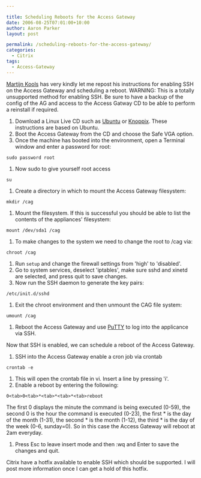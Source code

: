 ```yaml
---

title: Scheduling Reboots for the Access Gateway
date: 2006-08-25T07:01:00+10:00
author: Aaron Parker
layout: post

permalink: /scheduling-reboots-for-the-access-gateway/
categories:
  - Citrix
tags:
  - Access-Gateway
---
```

[Martijn Kools](http://www.brianmadden.com/forum/showProfile.aspx?memid=2688) has very kindly let me repost his instructions for enabling SSH on the Access Gateway and scheduling a reboot. WARNING: This is a totally unsupported method for enabling SSH. Be sure to have a backup of the config of the AG and access to the Access Gatway CD to be able to perform a reinstall if required.

  1. Download a Linux Live CD such as [Ubuntu](http://www.ubuntu.com/download) or [Knoppix](http://www.knopper.net/knoppix/index-en.html). These instructions are based on Ubuntu.
  2. Boot the Access Gateway from the CD and choose the Safe VGA option.
  3. Once the machine has booted into the environment, open a Terminal window and enter a password for root:

`sudo password root`

  1. Now sudo to give yourself root access

`su`

  1. Create a directory in which to mount the Access Gateway filesystem:

`mkdir /cag`

  1. Mount the filesystem. If this is successful you should be able to list the contents of the appliances' filesystem:

`mount /dev/sda1 /cag`

  1. To make changes to the system we need to change the root to /cag via:

`chroot /cag`

  1. Run `setup` and change the firewall settings from 'high' to 'disabled'.
  2. Go to system services, deselect 'iptables', make sure sshd and xinetd are selected, and press quit to save changes.
  3. Now run the SSH daemon to generate the key pairs:

`/etc/init.d/sshd`

  1. Exit the chroot environment and then unmount the CAG file system:

`umount /cag`

  1. Reboot the Access Gateway and use [PuTTY](http://www.chiark.greenend.org.uk/~sgtatham/putty/download.html) to log into the applicance via SSH.

Now that SSH is enabled, we can schedule a reboot of the Access Gateway.

  1. SSH into the Access Gateway enable a cron job via crontab

`crontab -e`

  1. This will open the crontab file in vi. Insert a line by pressing 'i'.
  2. Enable a reboot by entering the following:

`0<tab>0<tab>*<tab>*<tab>*<tab>reboot`

The first 0 displays the minute the command is being executed (0-59), the second 0 is the hour the command is executed (0-23), the first \* is the day of the month (1-31), the second \* is the month (1-12), the third * is the day of the week (0-6, sunday=0). So in this case the Access Gateway will reboot at 2am everyday.

  1. Press Esc to leave insert mode and then :wq and Enter to save the changes and quit.

Citrix have a hotfix available to enable SSH which should be supported. I will post more information once I can get a hold of this hotfix.